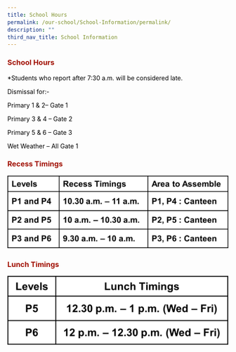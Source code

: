 ```yaml
---
title: School Hours
permalink: /our-school/School-Information/permalink/
description: ""
third_nav_title: School Information
---
```

<h3 style="text-align: justify;"><strong><span style="color: #a11104;">School Hours</span></strong></h3>


<p style="text-align: justify;"><span style="color: #000000;">*Students who report after 7:30 a.m. will be considered late.</span></p>
<p style="text-align: justify;"><span style="color: #000000;">Dismissal for:-</span></p>
<p style="text-align: justify;"><span style="color: #000000;">Primary 1 &amp; 2&ndash; Gate 1</span></p>
<p style="text-align: justify;"><span style="color: #000000;">Primary 3 &amp; 4 &ndash; Gate 2</span></p>
<p style="text-align: justify;"><span style="color: #000000;">Primary 5 &amp; 6 &ndash; Gate 3</span></p>
<p style="text-align: justify;"><span style="color: #000000;">Wet Weather &ndash; All Gate 1</span></p>
<h3 style="text-align: justify;"><strong><span style="color: #a11104;">Recess Timings</span></strong></h3>

![](/images/recess%20timing.jpg)
<h3 style="text-align: justify;"><strong><span style="color: #a11104;">Lunch Timings</span></strong></h3>

![](/images/lunch%20timing.png)
<p style="text-align: justify;">&nbsp;</p>